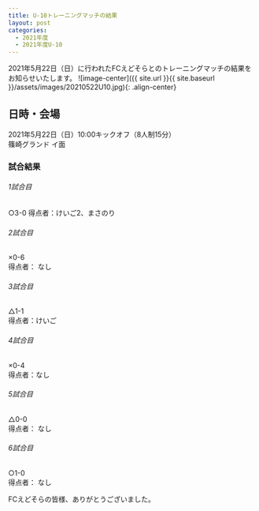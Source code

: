```yaml
---
title: U-10トレーニングマッチの結果
layout: post
categories:
  - 2021年度
  - 2021年度U-10
---
```


2021年5月22日（日）に行われたFCえどそらとのトレーニングマッチの結果をお知らせいたします。
![image-center]({{ site.url }}{{ site.baseurl }}/assets/images/20210522U10.jpg){: .align-center}

## 日時・会場

2021年5月22日（日）10:00キックオフ（8人制15分）  
篠崎グランド イ面

### 試合結果

######  1試合目  
○3-0 
得点者：けいご2、まさのり

###### 2試合目  
×0-6  
得点者： なし

######  3試合目  
△1-1  
得点者：けいご

######  4試合目  
×0-4      
得点者：なし

###### 5試合目  
△0-0    
得点者： なし

###### 6試合目  
○1-0  
得点者： なし


FCえどそらの皆様、ありがとうございました。
